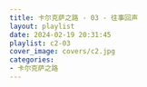 ```yaml
---
title: 卡尔克萨之路 - 03 - 往事回声
layout: playlist
date: 2024-02-19 20:31:45
playlist: c2-03
cover_image: covers/c2.jpg
categories:
- 卡尔克萨之路
---
```

